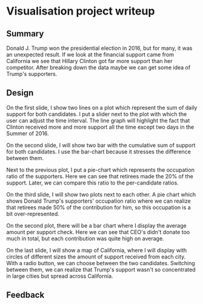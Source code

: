 # Visualisation project writeup

## Summary
Donald J. Trump won the presidential election in 2016, but for many, it was an unexpected result. If we look at the financial support came from California we see that Hillary Clinton got far more support than her competitor. After breaking down the data maybe we can get some idea of Trump's supporters.

## Design
On the first slide, I show two lines on a plot which represent the sum of daily support for both candidates. I put a slider next to the plot with which the user can adjust the time interval. The line graph will highlight the fact that Clinton received more and more support all the time except two days in the Summer of 2016.

On the second slide, I will show two bar with the cumulative sum of support for both candidates. I use the bar-chart because it stresses the difference between them.

Next to the previous plot, I put a pie-chart which represents the occupation ratio of the supporters. Here we can see that retirees made the 20% of the support. Later, we can compare this ratio to the per-candidate ratios.

On the third slide, I will show two plots next to each other. A pie chart which shows Donald Trump's supporters' occupation ratio where we can realize that retirees made 50% of the contribution for him, so this occupation is a bit over-represented.

On the second plot, there will be a bar chart where I display the average amount per support check. Here we can see that CEO's didn't donate too much in total, but each contribution was quite high on average.

On the last slide, I will show a map of California, where I will display with circles of different sizes the amount of support received from each city. With a radio button, we can choose between the two candidates. Switching between them, we can realize that Trump's support wasn't so concentrated in large cities but spread across California.

## Feedback
